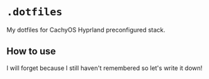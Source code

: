 # `.dotfiles`

My dotfiles for CachyOS Hyprland preconfigured stack.

## How to use

I will forget because I still haven't remembered so let's write it down!

